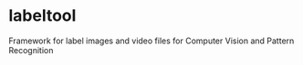 labeltool
=========

Framework for label images and video files for Computer Vision and Pattern Recognition
